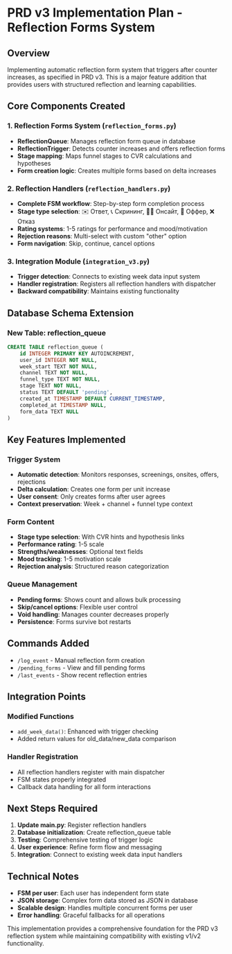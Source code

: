 # PRD v3 Implementation Plan - Reflection Forms System

## Overview
Implementing automatic reflection form system that triggers after counter increases, as specified in PRD v3. This is a major feature addition that provides users with structured reflection and learning capabilities.

## Core Components Created

### 1. Reflection Forms System (`reflection_forms.py`)
- **ReflectionQueue**: Manages reflection form queue in database
- **ReflectionTrigger**: Detects counter increases and offers reflection forms
- **Stage mapping**: Maps funnel stages to CVR calculations and hypotheses
- **Form creation logic**: Creates multiple forms based on delta increases

### 2. Reflection Handlers (`reflection_handlers.py`) 
- **Complete FSM workflow**: Step-by-step form completion process
- **Stage type selection**: ✉️ Ответ, 📞 Скрининг, 🧑‍💼 Онсайт, 🏁 Оффер, ❌ Отказ
- **Rating systems**: 1-5 ratings for performance and mood/motivation
- **Rejection reasons**: Multi-select with custom "other" option
- **Form navigation**: Skip, continue, cancel options

### 3. Integration Module (`integration_v3.py`)
- **Trigger detection**: Connects to existing week data input system
- **Handler registration**: Registers all reflection handlers with dispatcher
- **Backward compatibility**: Maintains existing functionality

## Database Schema Extension

### New Table: reflection_queue
```sql
CREATE TABLE reflection_queue (
    id INTEGER PRIMARY KEY AUTOINCREMENT,
    user_id INTEGER NOT NULL,
    week_start TEXT NOT NULL,
    channel TEXT NOT NULL,
    funnel_type TEXT NOT NULL,
    stage TEXT NOT NULL,
    status TEXT DEFAULT 'pending',
    created_at TIMESTAMP DEFAULT CURRENT_TIMESTAMP,
    completed_at TIMESTAMP NULL,
    form_data TEXT NULL
)
```

## Key Features Implemented

### Trigger System
- **Automatic detection**: Monitors responses, screenings, onsites, offers, rejections
- **Delta calculation**: Creates one form per unit increase
- **User consent**: Only creates forms after user agrees
- **Context preservation**: Week + channel + funnel type context

### Form Content
- **Stage type selection**: With CVR hints and hypothesis links
- **Performance rating**: 1-5 scale
- **Strengths/weaknesses**: Optional text fields
- **Mood tracking**: 1-5 motivation scale
- **Rejection analysis**: Structured reason categorization

### Queue Management
- **Pending forms**: Shows count and allows bulk processing
- **Skip/cancel options**: Flexible user control
- **Void handling**: Manages counter decreases properly
- **Persistence**: Forms survive bot restarts

## Commands Added
- `/log_event` - Manual reflection form creation
- `/pending_forms` - View and fill pending forms
- `/last_events` - Show recent reflection entries

## Integration Points

### Modified Functions
- `add_week_data()`: Enhanced with trigger checking
- Added return values for old_data/new_data comparison

### Handler Registration
- All reflection handlers register with main dispatcher
- FSM states properly integrated
- Callback data handling for all form interactions

## Next Steps Required

1. **Update main.py**: Register reflection handlers
2. **Database initialization**: Create reflection_queue table
3. **Testing**: Comprehensive testing of trigger logic
4. **User experience**: Refine form flow and messaging
5. **Integration**: Connect to existing week data input handlers

## Technical Notes

- **FSM per user**: Each user has independent form state
- **JSON storage**: Complex form data stored as JSON in database
- **Scalable design**: Handles multiple concurrent forms per user
- **Error handling**: Graceful fallbacks for all operations

This implementation provides a comprehensive foundation for the PRD v3 reflection system while maintaining compatibility with existing v1/v2 functionality.